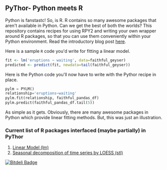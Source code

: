 ## PyThor- Python meets R

Python is fanstastc! So, is R. R contains so many awesome packages that aren't available in Python. Can we get the best of both the worlds? This repository contains recipes for using RPY2 and writing your own wrapper around R packages, so that you can use them conveniently within your Python environment. Read the introductory blog post [here](http://nipunbatra.github.io/2016/01/pythor/).

Here is a sample `R` code you'd write for fitting a linear model.
```R
fit <- lm('eruptions ~ waiting', data=faithful_geyser)
predicted <- predict(fit, newdata=tail(faithful_geyser))
```

Here is the Python code you'll now have to write with the Pythor recipe in place.
```python
pylm = PYLM()
relationship='eruptions~waiting'
pylm.fit(relationship, faithful_pandas_df)
pylm.predict(faithful_pandas_df.tail(5))
```

As simple as it gets. Obviously, there are many awesome packages in Python which provide linear fitting methods. But, this was just an illustration. 

### Current list of R packages interfaced (maybe partially) in PyThor
1. [Linear Model (lm)](https://stat.ethz.ch/R-manual/R-devel/library/stats/html/lm.html)
2. [Seasonal decomposition of time series by LOESS (stl)](https://stat.ethz.ch/R-manual/R-devel/library/stats/html/stl.html)



[![Bitdeli Badge](https://d2weczhvl823v0.cloudfront.net/nipunbatra/pythor/trend.png)](https://bitdeli.com/free "Bitdeli Badge")

